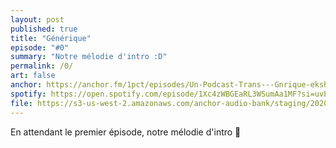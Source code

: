 ```yaml
---
layout: post
published: true
title: "Générique"
episode: "#0"
summary: "Notre mélodie d'intro :D"
permalink: /0/
art: false
anchor: https://anchor.fm/1pct/episodes/Un-Podcast-Trans---Gnrique-ekshor
spotify: https://open.spotify.com/episode/1Xc4zWBGEaRL3WSumAa1MF?si=uvEZPAlkS8S4bY_TdFe4Rw
file: https://s3-us-west-2.amazonaws.com/anchor-audio-bank/staging/2020-9-10/117074024-44100-2-70ee16509cb49.m4a
---
```

En attendant le premier épisode, notre mélodie d'intro 🎵
